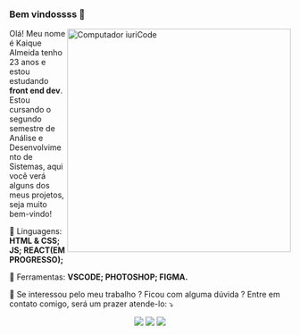 ### Bem vindossss 👋
<img src="https://raw.githubusercontent.com/MicaelliMedeiros/micaellimedeiros/master/image/computer-illustration.png" min-width="400px" max-width="400px" width="400px" align="right" alt="Computador iuriCode">

<p align="left"> 
  Olá! Meu nome é Kaique Almeida tenho 23 anos e estou estudando <strong>front end dev</strong>.<br>
  Estou cursando o segundo semestre de Análise e Desenvolvimento de Sistemas, aqui você verá alguns dos meus projetos,
  seja muito bem-vindo!
</p>

<p align="left">
  🦄 Linguagens: <strong>HTML & CSS; JS; REACT(EM PROGRESSO);</strong>
</p>

<p align="left">
  💼 Ferramentas: <strong>VSCODE; PHOTOSHOP; FIGMA.</strong>
</p>

<p align="left">
  💌 Se interessou pelo meu trabalho ? Ficou com alguma dúvida ? Entre em contato comigo, será um prazer atende-lo: ⤵️
</p>

<p align="center">
  <a href="#" alt="Gmail">
  <img src="https://img.shields.io/badge/-Gmail-FF0000?style=flat-square&labelColor=FF0000&logo=gmail&logoColor=white&link=LINK-DO-SEU-EMAIL" /></a>

  <a href="#" alt="Linkedin">
  <img src="https://img.shields.io/badge/-Linkedin-0e76a8?style=flat-square&logo=Linkedin&logoColor=white&link=LINK-DO-SEU-LINKEDIN" /></a>

  <a href="#" alt="WhatsApp">
  <img src="https://img.shields.io/badge/-WhatsApp-25d366?style=flat-square&labelColor=25d366&logo=whatsapp&logoColor=white&link=API-DO-SEU-WHATSAPP"/></a>


